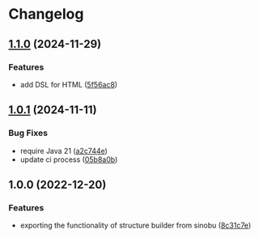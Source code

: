 # Changelog

## [1.1.0](https://github.com/teletha/lycoris/compare/v1.0.1...v1.1.0) (2024-11-29)


### Features

* add DSL for HTML ([5f56ac8](https://github.com/teletha/lycoris/commit/5f56ac80d1886fce2fd19529e72bdf349e1572b5))

## [1.0.1](https://github.com/teletha/lycoris/compare/v1.0.0...v1.0.1) (2024-11-11)


### Bug Fixes

* require Java 21 ([a2c744e](https://github.com/teletha/lycoris/commit/a2c744e1e54d2730ecf13e7d8768e82e60426d7a))
* update ci process ([05b8a0b](https://github.com/teletha/lycoris/commit/05b8a0b47fe3d0e686584bdd0a6014f7398ae8f6))

## 1.0.0 (2022-12-20)


### Features

* exporting the functionality of structure builder from sinobu ([8c31c7e](https://github.com/teletha/lycoris/commit/8c31c7eb498429d734075b9d5c2c07de6d1e8d07))
